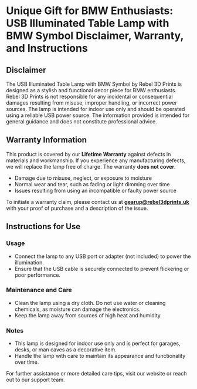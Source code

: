 # Unique Gift for BMW Enthusiasts: USB Illuminated Table Lamp with BMW Symbol Disclaimer, Warranty, and Instructions

## Disclaimer

The USB Illuminated Table Lamp with BMW Symbol by Rebel 3D Prints is designed as a stylish and functional decor piece for BMW enthusiasts. Rebel 3D Prints is not responsible for any incidental or consequential damages resulting from misuse, improper handling, or incorrect power sources. The lamp is intended for indoor use only and should be operated using a reliable USB power source. The information provided is intended for general guidance and does not constitute professional advice.

## Warranty Information

This product is covered by our **Lifetime Warranty** against defects in materials and workmanship. If you experience any manufacturing defects, we will replace the lamp free of charge. The warranty **does not cover**:

- Damage due to misuse, neglect, or exposure to moisture
- Normal wear and tear, such as fading or light dimming over time
- Issues resulting from using an incompatible or faulty power source

To initiate a warranty claim, please contact us at **gearup@rebel3dprints.uk** with your proof of purchase and a description of the issue.

## Instructions for Use

### Usage

- Connect the lamp to any USB port or adapter (not included) to power the illumination.
- Ensure that the USB cable is securely connected to prevent flickering or poor performance.

### Maintenance and Care

- Clean the lamp using a dry cloth. Do not use water or cleaning chemicals, as moisture can damage the electronics.
- Keep the lamp away from sources of high heat and humidity.

### Notes

- This lamp is designed for indoor use only and is perfect for garages, desks, or man caves as a decorative item.
- Handle the lamp with care to maintain its appearance and functionality over time.

For further assistance or more detailed care tips, visit our website or reach out to our support team.
